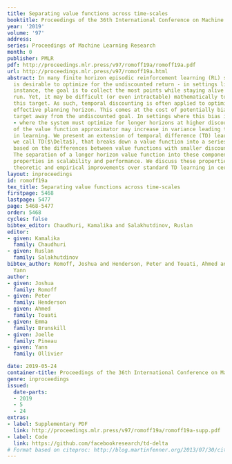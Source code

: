 ```yaml
---
title: Separating value functions across time-scales
booktitle: Proceedings of the 36th International Conference on Machine Learning
year: '2019'
volume: '97'
address: 
series: Proceedings of Machine Learning Research
month: 0
publisher: PMLR
pdf: http://proceedings.mlr.press/v97/romoff19a/romoff19a.pdf
url: http://proceedings.mlr.press/v97/romoff19a.html
abstract: In many finite horizon episodic reinforcement learning (RL) settings, it
  is desirable to optimize for the undiscounted return - in settings like Atari, for
  instance, the goal is to collect the most points while staying alive in the long
  run. Yet, it may be difficult (or even intractable) mathematically to learn with
  this target. As such, temporal discounting is often applied to optimize over a shorter
  effective planning horizon. This comes at the cost of potentially biasing the optimization
  target away from the undiscounted goal. In settings where this bias is unacceptable
  - where the system must optimize for longer horizons at higher discounts - the target
  of the value function approximator may increase in variance leading to difficulties
  in learning. We present an extension of temporal difference (TD) learning, which
  we call TD($\Delta$), that breaks down a value function into a series of components
  based on the differences between value functions with smaller discount factors.
  The separation of a longer horizon value function into these components has useful
  properties in scalability and performance. We discuss these properties and show
  theoretic and empirical improvements over standard TD learning in certain settings.
layout: inproceedings
id: romoff19a
tex_title: Separating value functions across time-scales
firstpage: 5468
lastpage: 5477
page: 5468-5477
order: 5468
cycles: false
bibtex_editor: Chaudhuri, Kamalika and Salakhutdinov, Ruslan
editor:
- given: Kamalika
  family: Chaudhuri
- given: Ruslan
  family: Salakhutdinov
bibtex_author: Romoff, Joshua and Henderson, Peter and Touati, Ahmed and Brunskill, Emma and Pineau, Joelle and Ollivier,
  Yann
author:
- given: Joshua
  family: Romoff
- given: Peter
  family: Henderson
- given: Ahmed
  family: Touati
- given: Emma
  family: Brunskill
- given: Joelle
  family: Pineau
- given: Yann
  family: Ollivier

date: 2019-05-24
container-title: Proceedings of the 36th International Conference on Machine Learning
genre: inproceedings
issued:
  date-parts:
  - 2019
  - 5
  - 24
extras:
- label: Supplementary PDF
  link: http://proceedings.mlr.press/v97/romoff19a/romoff19a-supp.pdf
- label: Code
  link: https://github.com/facebookresearch/td-delta
# Format based on citeproc: http://blog.martinfenner.org/2013/07/30/citeproc-yaml-for-bibliographies/
---
```

